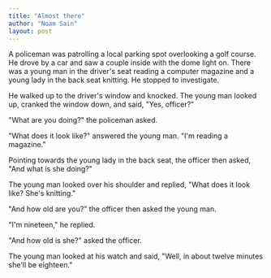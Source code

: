 ```yaml
---
title: "Almost there"
author: "Noam Sain"
layout: post
---
```


A policeman was patrolling a local parking spot overlooking a golf course. He drove by a car and saw a couple inside with the dome light on. There was a young man in the driver's seat reading a computer magazine and a young lady in the back seat knitting. He stopped to investigate.

He walked up to the driver's window and knocked. The young man looked up, cranked the window down, and said, "Yes, officer?"

"What are you doing?" the policeman asked.

"What does it look like?" answered the young man. "I'm reading a magazine."

Pointing towards the young lady in the back seat, the officer then asked, "And what is she doing?"

The young man looked over his shoulder and replied, "What does it look like? She's knitting."

"And how old are you?" the officer then asked the young man.

"I'm nineteen," he replied.

"And how old is she?" asked the officer.

The young man looked at his watch and said, "Well, in about twelve minutes she'll be eighteen."

